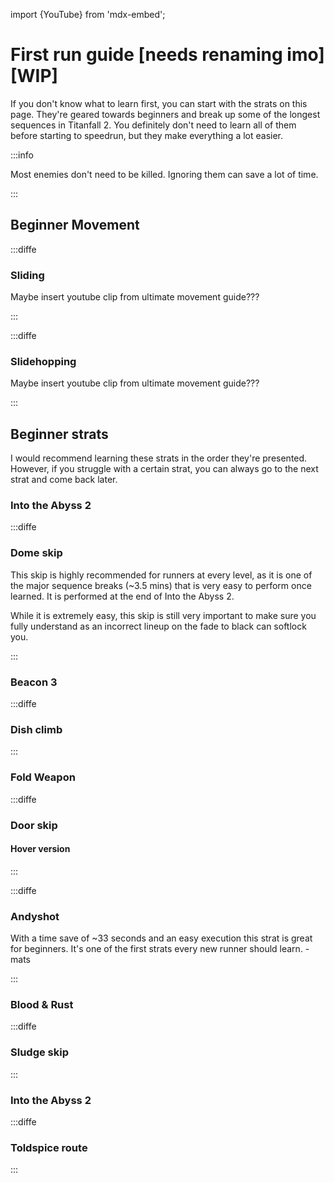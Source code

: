 import {YouTube} from 'mdx-embed';

# First run guide [needs renaming imo] [WIP]

If you don't know what to learn first, you can start with the strats on this page. They're geared towards beginners and break up some of the longest sequences in Titanfall 2.
You definitely don't need to learn all of them before starting to speedrun, but they make everything a lot easier. 

:::info

Most enemies don't need to be killed. Ignoring them can save a lot of time. 

:::

## Beginner Movement

:::diffe

### Sliding

Maybe insert youtube clip from ultimate movement guide???

:::

:::diffe

### Slidehopping
Maybe insert youtube clip from ultimate movement guide???

:::

## Beginner strats

I would recommend learning these strats in the order they're presented. However, if you struggle with a certain strat, you can always go to the next strat and come back later. 

### Into the Abyss 2

:::diffe

### Dome skip

This skip is highly recommended for runners at every level, as it is one of the major sequence breaks (~3.5 mins) that is very easy to perform once learned. It is performed at the end of Into the Abyss 2.

While it is extremely easy, this skip is still very important to make sure you fully understand as an incorrect lineup on the fade to black can softlock you.

<YouTube youTubeId="aXcW2WQ4300"/>

:::

### Beacon 3

:::diffe

### Dish climb

:::

### Fold Weapon

:::diffe

### Door skip 
#### Hover version

:::

:::diffe

### Andyshot

<YouTube youTubeId="I3Nh7qv3eOI"/>

With a time save of ~33 seconds and an easy execution this strat is great for beginners. It's one of the first strats every new runner should learn. -mats

:::


### Blood & Rust

:::diffe

### Sludge skip

:::


### Into the Abyss 2

:::diffe

### Toldspice route

<YouTube youTubeId="0QFwhNnM7yo"/>

:::